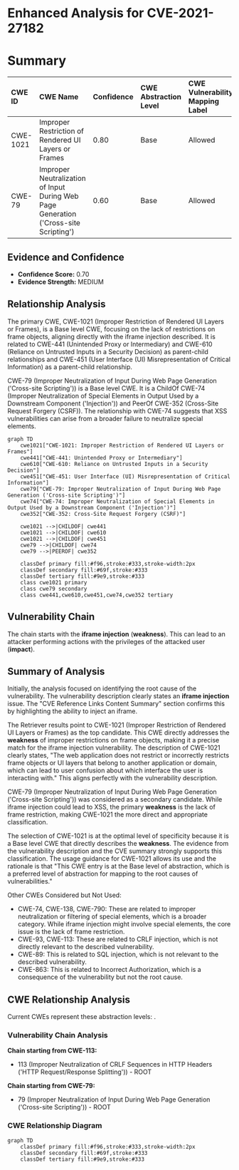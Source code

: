 # Enhanced Analysis for CVE-2021-27182

# Summary
| CWE ID    | CWE Name                                                                       | Confidence | CWE Abstraction Level | CWE Vulnerability Mapping Label | CWE-Vulnerability Mapping Notes |
| :-------- | :----------------------------------------------------------------------------- | :--------- | :---------------------- | :------------------------------ | :------------------------------ |
| CWE-1021  | Improper Restriction of Rendered UI Layers or Frames                          | 0.80       | Base                    | Allowed                         | Primary CWE                     |
| CWE-79    | Improper Neutralization of Input During Web Page Generation ('Cross-site Scripting') | 0.60       | Base                    | Allowed                         | Secondary Candidate             |

## Evidence and Confidence

*   **Confidence Score:** 0.70
*   **Evidence Strength:** MEDIUM

## Relationship Analysis
The primary CWE, CWE-1021 (Improper Restriction of Rendered UI Layers or Frames), is a Base level CWE, focusing on the lack of restrictions on frame objects, aligning directly with the iframe injection described. It is related to CWE-441 (Unintended Proxy or Intermediary) and CWE-610 (Reliance on Untrusted Inputs in a Security Decision) as parent-child relationships and CWE-451 (User Interface (UI) Misrepresentation of Critical Information) as a parent-child relationship.

CWE-79 (Improper Neutralization of Input During Web Page Generation ('Cross-site Scripting')) is a Base level CWE. It is a ChildOf CWE-74 (Improper Neutralization of Special Elements in Output Used by a Downstream Component ('Injection')) and PeerOf CWE-352 (Cross-Site Request Forgery (CSRF)). The relationship with CWE-74 suggests that XSS vulnerabilities can arise from a broader failure to neutralize special elements.

```mermaid
graph TD
    cwe1021["CWE-1021: Improper Restriction of Rendered UI Layers or Frames"]
    cwe441["CWE-441: Unintended Proxy or Intermediary"]
    cwe610["CWE-610: Reliance on Untrusted Inputs in a Security Decision"]
    cwe451["CWE-451: User Interface (UI) Misrepresentation of Critical Information"]
    cwe79["CWE-79: Improper Neutralization of Input During Web Page Generation ('Cross-site Scripting')"]
    cwe74["CWE-74: Improper Neutralization of Special Elements in Output Used by a Downstream Component ('Injection')"]
    cwe352["CWE-352: Cross-Site Request Forgery (CSRF)"]

    cwe1021 -->|CHILDOF| cwe441
    cwe1021 -->|CHILDOF| cwe610
    cwe1021 -->|CHILDOF| cwe451
    cwe79 -->|CHILDOF| cwe74
    cwe79 -->|PEEROF| cwe352

    classDef primary fill:#f96,stroke:#333,stroke-width:2px
    classDef secondary fill:#69f,stroke:#333
    classDef tertiary fill:#9e9,stroke:#333
    class cwe1021 primary
    class cwe79 secondary
    class cwe441,cwe610,cwe451,cwe74,cwe352 tertiary
```

## Vulnerability Chain
The chain starts with the **iframe injection** (**weakness**).
This can lead to an attacker performing actions with the privileges of the attacked user (**impact**).

## Summary of Analysis
Initially, the analysis focused on identifying the root cause of the vulnerability. The vulnerability description clearly states an **iframe injection** issue. The "CVE Reference Links Content Summary" section confirms this by highlighting the ability to inject an iframe.

The Retriever results point to CWE-1021 (Improper Restriction of Rendered UI Layers or Frames) as the top candidate. This CWE directly addresses the **weakness** of improper restrictions on frame objects, making it a precise match for the iframe injection vulnerability. The description of CWE-1021 clearly states, "The web application does not restrict or incorrectly restricts frame objects or UI layers that belong to another application or domain, which can lead to user confusion about which interface the user is interacting with." This aligns perfectly with the vulnerability description.

CWE-79 (Improper Neutralization of Input During Web Page Generation ('Cross-site Scripting')) was considered as a secondary candidate. While iframe injection could lead to XSS, the primary **weakness** is the lack of frame restriction, making CWE-1021 the more direct and appropriate classification.

The selection of CWE-1021 is at the optimal level of specificity because it is a Base level CWE that directly describes the **weakness**. The evidence from the vulnerability description and the CVE summary strongly supports this classification. The usage guidance for CWE-1021 allows its use and the rationale is that "This CWE entry is at the Base level of abstraction, which is a preferred level of abstraction for mapping to the root causes of vulnerabilities."

Other CWEs Considered but Not Used:

*   CWE-74, CWE-138, CWE-790: These are related to improper neutralization or filtering of special elements, which is a broader category. While iframe injection might involve special elements, the core issue is the lack of frame restriction.
*   CWE-93, CWE-113: These are related to CRLF injection, which is not directly relevant to the described vulnerability.
*   CWE-89: This is related to SQL injection, which is not relevant to the described vulnerability.
*   CWE-863: This is related to Incorrect Authorization, which is a consequence of the vulnerability but not the root cause.


## CWE Relationship Analysis

Current CWEs represent these abstraction levels: .


### Vulnerability Chain Analysis

**Chain starting from CWE-113:**
- 113 (Improper Neutralization of CRLF Sequences in HTTP Headers ('HTTP Request/Response Splitting')) - ROOT


**Chain starting from CWE-79:**
- 79 (Improper Neutralization of Input During Web Page Generation ('Cross-site Scripting')) - ROOT



### CWE Relationship Diagram

```mermaid
graph TD
    classDef primary fill:#f96,stroke:#333,stroke-width:2px
    classDef secondary fill:#69f,stroke:#333
    classDef tertiary fill:#9e9,stroke:#333
```